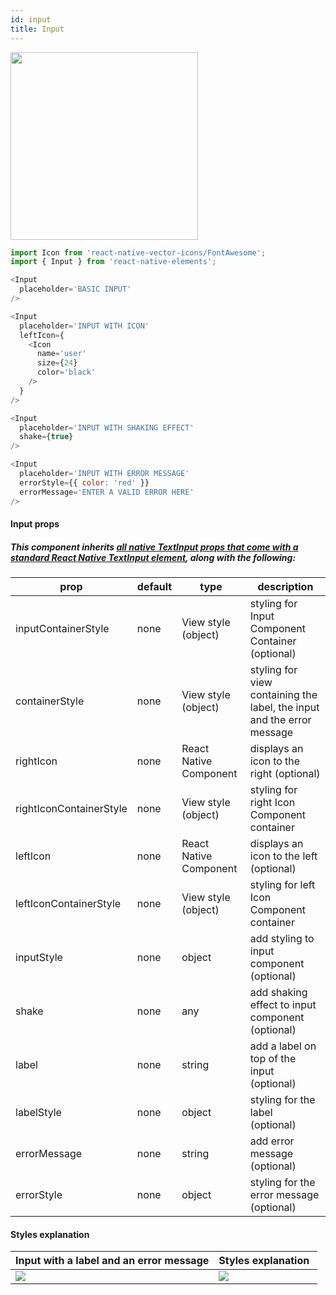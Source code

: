 ```yaml
---
id: input
title: Input
---
```


<img src="/react-native-elements/img/input.png" width="300"/>

```js
import Icon from 'react-native-vector-icons/FontAwesome';
import { Input } from 'react-native-elements';

<Input
  placeholder='BASIC INPUT'
/>

<Input
  placeholder='INPUT WITH ICON'
  leftIcon={
    <Icon
      name='user'
      size={24}
      color='black'
    />
  }
/>

<Input
  placeholder='INPUT WITH SHAKING EFFECT'
  shake={true}
/>

<Input
  placeholder='INPUT WITH ERROR MESSAGE'
  errorStyle={{ color: 'red' }}
  errorMessage='ENTER A VALID ERROR HERE'
/>
```

#### Input props

##### This component inherits [all native TextInput props that come with a standard React Native TextInput element](https://facebook.github.io/react-native/docs/textinput.html), along with the following:

| prop                         | default | type                   | description                                                            |
| ---------------------------- | ------- | ---------------------- | ---------------------------------------------------------------------- |
| inputContainerStyle          | none    | View style (object)    | styling for Input Component Container (optional)                       |
| containerStyle               | none    | View style (object)    | styling for view containing the label, the input and the error message |
| rightIcon                    | none    | React Native Component | displays an icon to the right (optional)                               |
| rightIconContainerStyle      | none    | View style (object)    | styling for right Icon Component container                             |
| leftIcon                     | none    | React Native Component | displays an icon to the left (optional)                                |
| leftIconContainerStyle       | none    | View style (object)    | styling for left Icon Component container                              |
| inputStyle                   | none    | object                 | add styling to input component (optional)                              |
| shake                        | none    | any                    | add shaking effect to input component (optional)                       |
| label                        | none    | string                 | add a label on top of the input (optional)                             |
| labelStyle                   | none    | object                 | styling for the label (optional)                                       |
| errorMessage                 | none    | string                 | add error message (optional)                                           |
| errorStyle                   | none    | object                 | styling for the error message (optional)                               |


#### Styles explanation

| Input with a label and an error message                                 | Styles explanation                                                  |
| ----------------------------------------------------------------------- | ------------------------------------------------------------------- |
|<img src="/react-native-elements/img/input_without_explanation.png" />   | <img src="/react-native-elements/img/input_with_explanation.png" /> |